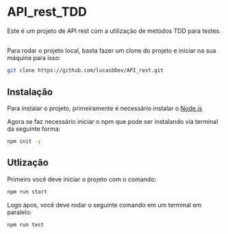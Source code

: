 # API_rest_TDD

Este é um projeto de API rest com a utilização de metódos TDD para testes.

##
Para rodar o projeto local, basta fazer um clone do projeto e iniciar na sua máquina
para isso:

```bash
git clone https://github.com/lucasbDev/API_rest.git
```

## Instalação

Para instalar o projeto, primeiramente é necessário instalar o [Node.js](https://nodejs.org/en/)

Agora se faz necessário iniciar o npm que pode ser instalando via terminal da seguinte forma:

```bash
npm init -y
```

## Utlização

Primeiro você deve iniciar o projeto com o comando:

```bash
npm run start
```
Logo ápos, você deve rodar o seguinte comando em um terminal em paralelo:

```bash
npm run test
```
